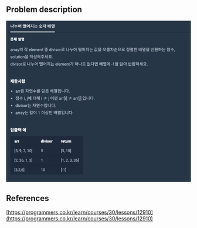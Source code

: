 ## Problem description
![Problem description](./Problem-12910.png)

## References
[https://programmers.co.kr/learn/courses/30/lessons/12910](https://programmers.co.kr/learn/courses/30/lessons/12910)
